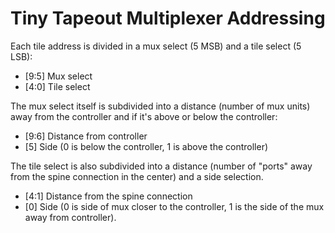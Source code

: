 # Tiny Tapeout Multiplexer Addressing

Each tile address is divided in a mux select (5 MSB) and a tile select (5 LSB):

- [9:5] Mux select
- [4:0] Tile select

The mux select itself is subdivided into a distance (number of mux units) away from the controller and if it's above or below the controller:

- [9:6] Distance from controller
- [5] Side (0 is below the controller, 1 is above the controller)

The tile select is also subdivided into a distance (number of "ports" away from the spine connection in the center) and a side selection.

- [4:1] Distance from the spine connection
- [0] Side (0 is side of mux closer to the controller, 1 is the side of the mux away from controller).
